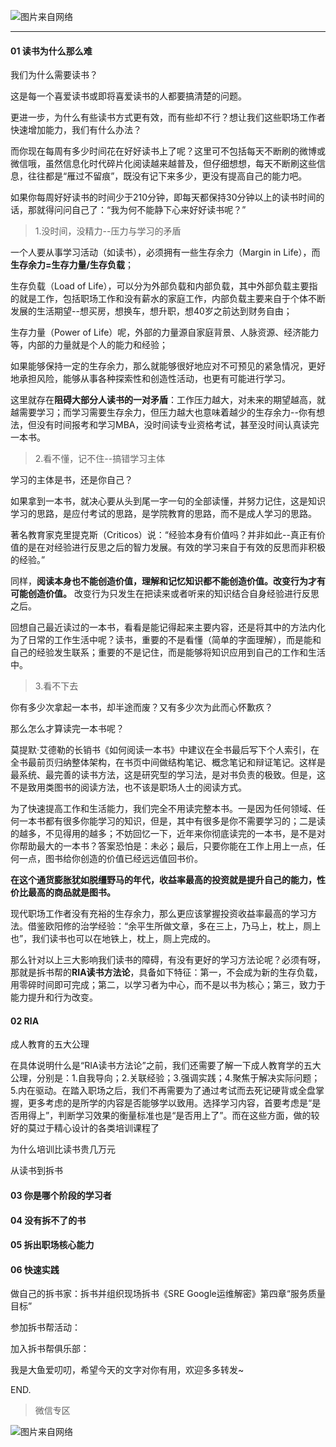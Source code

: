 ![图片来自网络](http://image.dayuaidaodao.com/writing/image/zheyangdushujiugoule-500-500-imageslim.jpg)

***

#### 01 读书为什么那么难

我们为什么需要读书？

这是每一个喜爱读书或即将喜爱读书的人都要搞清楚的问题。

更进一步，为什么有些读书方式更有效，而有些却不行？想让我们这些职场工作者快速增加能力，我们有什么办法？

而你现在每周有多少时间花在好好读书上了呢？这里可不包括每天不断刷的微博或微信哦，虽然信息化时代碎片化阅读越来越普及，但仔细想想，每天不断刷这些信息，往往都是“雁过不留痕”，既没有记下来多少，更没有提高自己的能力吧。

如果你每周好好读书的时间少于210分钟，即每天都保持30分钟以上的读书时间的话，那就得问问自己了：“我为何不能静下心来好好读书呢？”

> 1.没时间，没精力--压力与学习的矛盾

一个人要从事学习活动（如读书），必须拥有一些生存余力（Margin in Life），而**生存余力=生存力量/生存负载**；

生存负载（Load of Life），可以分为外部负载和内部负载，其中外部负载主要指的就是工作，包括职场工作和没有薪水的家庭工作，内部负载主要来自于个体不断发展的生活期望--想买房，想换车，想升职，想40岁之前达到财务自由；

生存力量（Power of Life）呢，外部的力量源自家庭背景、人脉资源、经济能力等，内部的力量就是个人的能力和经验；

如果能够保持一定的生存余力，那么就能够很好地应对不可预见的紧急情况，更好地承担风险，能够从事各种探索性和创造性活动，也更有可能进行学习。

这里就存在**阻碍大部分人读书的一对矛盾**：工作压力越大，对未来的期望越高，就越需要学习；而学习需要生存余力，但压力越大也意味着越少的生存余力--你有想法，但没有时间报考和学习MBA，没时间读专业资格考试，甚至没时间认真读完一本书。

> 2.看不懂，记不住--搞错学习主体

学习的主体是书，还是你自己？

如果拿到一本书，就决心要从头到尾一字一句的全部读懂，并努力记住，这是知识学习的思路，是应付考试的思路，是学院教育的思路，而不是成人学习的思路。

著名教育家克里提克斯（Criticos）说：“经验本身有价值吗？并非如此--真正有价值的是在对经验进行反思之后的智力发展。有效的学习来自于有效的反思而非积极的经验。”

同样，**阅读本身也不能创造价值，理解和记忆知识都不能创造价值。改变行为才有可能创造价值。** 改变行为只发生在把读来或者听来的知识结合自身经验进行反思之后。

回想自己最近读过的一本书，看看是能记得起来主要内容，还是将其中的方法内化为了日常的工作生活中呢？读书，重要的不是看懂（简单的字面理解），而是能和自己的经验发生联系；重要的不是记住，而是能够将知识应用到自己的工作和生活中。

> 3.看不下去

你有多少次拿起一本书，却半途而废？又有多少次为此而心怀歉疚？

那么怎么才算读完一本书呢？

莫提默·艾德勒的长销书《如何阅读一本书》中建议在全书最后写下个人索引，在全书最前页归纳整体架构，在书页中间做结构笔记、概念笔记和辩证笔记。这样是最系统、最完善的读书方法，这是研究型的学习法，是对书负责的极致。但是，这不是致用类图书的阅读方法，也不该是职场人士的阅读方式。

为了快速提高工作和生活能力，我们完全不用读完整本书。一是因为任何领域、任何一本书都有很多你能学习的知识，但是，其中有很多是你不需要学习的；二是读的越多，不见得用的越多；不妨回忆一下，近年来你彻底读完的一本书，是不是对你帮助最大的一本书？答案恐怕是：未必；最后，只要你能在工作上用上一点，任何一点，图书给你创造的价值已经远远值回书价。

**在这个通货膨胀犹如脱缰野马的年代，收益率最高的投资就是提升自己的能力，性价比最高的商品就是图书。**

现代职场工作者没有充裕的生存余力，那么更应该掌握投资收益率最高的学习方法。借鉴欧阳修的治学经验：“余平生所做文章，多在三上，乃马上，枕上，厕上也”，我们读书也可以在地铁上，枕上，厕上完成的。

那么针对以上三大影响我们读书的障碍，有没有更好的学习方法论呢？必须有呀，那就是拆书帮的**RIA读书方法论**，具备如下特征：第一，不会成为新的生存负载，用零碎时间即可完成；第二，以学习者为中心，而不是以书为核心；第三，致力于能力提升和行为改变。

#### 02 RIA

成人教育的五大公理

在具体说明什么是“RIA读书方法论”之前，我们还需要了解一下成人教育学的五大公理，分别是：1.自我导向；2.关联经验；3.强调实践；4.聚焦于解决实际问题；5.内在驱动。在踏入职场之后，我们不再需要为了通过考试而去死记硬背或全盘掌握，更多考虑的是所学的内容是否能够学以致用。选择学习内容，首要考虑是“是否用得上”，判断学习效果的衡量标准也是“是否用上了”。而在这些方面，做的较好的莫过于精心设计的各类培训课程了

为什么培训比读书贵几万元

从读书到拆书


#### 03 你是哪个阶段的学习者


#### 04 没有拆不了的书


#### 05 拆出职场核心能力


#### 06 快速实践

做自己的拆书家：拆书并组织现场拆书《SRE Google运维解密》第四章“服务质量目标”


参加拆书帮活动：

加入拆书帮俱乐部：


我是大鱼爱叨叨，希望今天的文字对你有用，欢迎多多转发~

END.

> 微信专区

![图片来自网络](http://image.dayuaidaodao.com/writing/image/wechat-code-1228-1000-1000-imageview2-imageslim.png)
